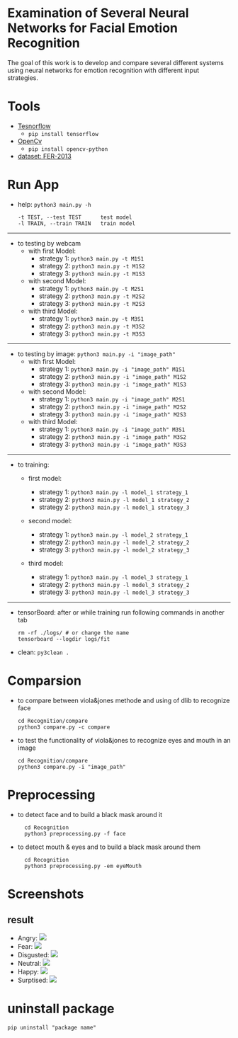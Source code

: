 # Examination of Several Neural Networks for Facial Emotion Recognition
The goal of this work is to develop and compare several different systems using neural networks for emotion recognition with different input strategies.


# Tools
* [Tesnorflow](https://www.tensorflow.org/)  
  * ``` pip install tensorflow ``` 
* [OpenCv](https://docs.opencv.org/3.4/index.html)
  * ``` pip install opencv-python ``` 
* [dataset:  FER-2013](https://www.kaggle.com/datasets/msambare/fer2013?select=train)


# Run App
* help: `python3 main.py -h`

      -t TEST, --test TEST      test model
      -l TRAIN, --train TRAIN   train model
---
* to testing by webcam
  * with first Model:
    * strategy 1: `python3 main.py -t M1S1`
    * strategy 2: `python3 main.py -t M1S2`
    * strategy 3: `python3 main.py -t M1S3`
  * with second Model:
    * strategy 1: `python3 main.py -t M2S1`
    * strategy 2: `python3 main.py -t M2S2`
    * strategy 3: `python3 main.py -t M2S3`
  * with third Model:
    * strategy 1: `python3 main.py -t M3S1`
    * strategy 2: `python3 main.py -t M3S2`
    * strategy 3: `python3 main.py -t M3S3`
---
* to testing by image:  `python3 main.py -i "image_path"`
  * with first Model:
    * strategy 1: `python3 main.py -i "image_path" M1S1`
    * strategy 2: `python3 main.py -i "image_path" M1S2`
    * strategy 3: `python3 main.py -i "image_path" M1S3`
  * with second Model:
    * strategy 1: `python3 main.py -i "image_path" M2S1`
    * strategy 2: `python3 main.py -i "image_path" M2S2`
    * strategy 3: `python3 main.py -i "image_path" M2S3`
  * with third Model:
    * strategy 1: `python3 main.py -i "image_path" M3S1`
    * strategy 2: `python3 main.py -i "image_path" M3S2`
    * strategy 3: `python3 main.py -i "image_path" M3S3`
---
* to training:
  * first model:
    * strategy 1: `python3 main.py -l model_1 strategy_1 `
    * strategy 2: `python3 main.py -l model_1 strategy_2 `
    * strategy 2: `python3 main.py -l model_1 strategy_3 `

  * second model:
    * strategy 1: `python3 main.py -l model_2 strategy_1 `
    * strategy 2: `python3 main.py -l model_2 strategy_2 `
    * strategy 3: `python3 main.py -l model_2 strategy_3 `

  * third model:
    * strategy 1: `python3 main.py -l model_3 strategy_1`
    * strategy 2: `python3 main.py -l model_3 strategy_2`
    * strategy 3: `python3 main.py -l model_3 strategy_3`
---
* tensorBoard: after or while training run following commands in another tab

      rm -rf ./logs/ # or change the name 
      tensorboard --logdir logs/fit

* clean: ``` py3clean . ```

# Comparsion
* to compare between viola&jones methode and using of dlib to recognize face
        
      cd Recognition/compare
      python3 compare.py -c compare
* to test the functionality of viola&jones to recognize eyes and mouth in an image
  
      cd Recognition/compare
      python3 compare.py -i "image_path"

[//]: # (# Implementation)

[//]: # (* just call [*saveImageFromCamera&#40;&#41;*]&#40;Recognition/face/camera.py&#41; in *main.py* from class *Camera*)

[//]: # (* [Load dataset]&#40;Recognition/Emotion/help_functions.py&#41;)

[//]: # (  * **Train**: by calling *load_dataset&#40;"Recognition/archive/train/"&#41;* )

[//]: # (  * **Test**: by calling *load_dataset&#40;"Recognition/archive/test/"&#41;*)

# Preprocessing
* to detect face and to build a black mask around it
  ```
    cd Recognition
    python3 preprocessing.py -f face
  ```

* to detect mouth & eyes and to build a black mask around them
  ```
    cd Recognition
    python3 preprocessing.py -em eyeMouth
  ```

# Screenshots
## result
* Angry:
![](pictures_for_test/with_Emotion/Screenshot_An.png)
* Fear:
![](pictures_for_test/with_Emotion/Screenshot%20from%202022-12-12%2012-12-44.png)
* Disgusted:
![](pictures_for_test/with_Emotion/Screenshot%20from%202022-12-12%2012-13-09.png)
* Neutral:
![](pictures_for_test/with_Emotion/Screenshot%20from%202022-12-12%2012-14-19.png)
* Happy:
![](pictures_for_test/with_Emotion/Screenshot_Ha.png)
* Surptised:
![](pictures_for_test/with_Emotion/Screenshot_Su%20.png)

    
# uninstall package
```
pip uninstall "package name"

```
